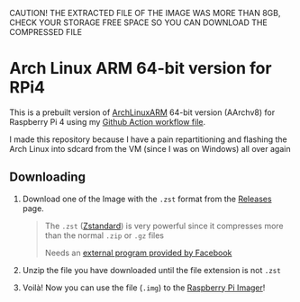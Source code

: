 CAUTION! THE EXTRACTED FILE OF THE IMAGE WAS MORE THAN 8GB, CHECK YOUR STORAGE FREE SPACE SO YOU CAN DOWNLOAD THE COMPRESSED FILE

# Arch Linux ARM 64-bit version for RPi4

This is a prebuilt version of [ArchLinuxARM](https://archlinuxarm.org/) 64-bit version (AArchv8) for Raspberry Pi 4 using my [Github Action workflow file](https://github.com/vintheweirdass/archlinuxarm-rpi4-aarch64-prebuilt/actions/workflows/build-image.yml). 

I made this repository because I have a pain repartitioning and flashing the Arch Linux into sdcard from the VM (since I was on Windows) all over again
## Downloading

1. Download one of the Image with the `.zst` format from the [Releases](https://github.com/vintheweirdass/archlinuxarm-rpi4-aarch64-prebuilt) page.
   > The `.zst` ([Zstandard](https://github.com/facebook/zstd)) is very powerful since it compresses more than the normal `.zip` or `.gz` files
   >
   > Needs an [external program provided by Facebook](https://github.com/facebook/zstd/releases)

2. Unzip the file you have downloaded until the file extension is not `.zst`
3. Voilà! Now you can use the file (`.img`) to the [Raspberry Pi Imager](https://www.raspberrypi.com/software/)!
